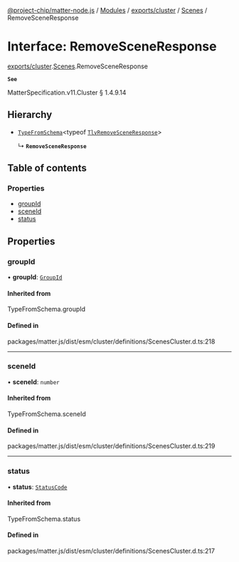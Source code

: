 [@project-chip/matter-node.js](../README.md) / [Modules](../modules.md) / [exports/cluster](../modules/exports_cluster.md) / [Scenes](../modules/exports_cluster.Scenes.md) / RemoveSceneResponse

# Interface: RemoveSceneResponse

[exports/cluster](../modules/exports_cluster.md).[Scenes](../modules/exports_cluster.Scenes.md).RemoveSceneResponse

**`See`**

MatterSpecification.v11.Cluster § 1.4.9.14

## Hierarchy

- [`TypeFromSchema`](../modules/exports_tlv.md#typefromschema)\<typeof [`TlvRemoveSceneResponse`](../modules/exports_cluster.Scenes.md#tlvremovesceneresponse)\>

  ↳ **`RemoveSceneResponse`**

## Table of contents

### Properties

- [groupId](exports_cluster.Scenes.RemoveSceneResponse.md#groupid)
- [sceneId](exports_cluster.Scenes.RemoveSceneResponse.md#sceneid)
- [status](exports_cluster.Scenes.RemoveSceneResponse.md#status)

## Properties

### groupId

• **groupId**: [`GroupId`](../modules/exports_datatype.md#groupid)

#### Inherited from

TypeFromSchema.groupId

#### Defined in

packages/matter.js/dist/esm/cluster/definitions/ScenesCluster.d.ts:218

___

### sceneId

• **sceneId**: `number`

#### Inherited from

TypeFromSchema.sceneId

#### Defined in

packages/matter.js/dist/esm/cluster/definitions/ScenesCluster.d.ts:219

___

### status

• **status**: [`StatusCode`](../enums/exports_interaction.StatusCode.md)

#### Inherited from

TypeFromSchema.status

#### Defined in

packages/matter.js/dist/esm/cluster/definitions/ScenesCluster.d.ts:217

